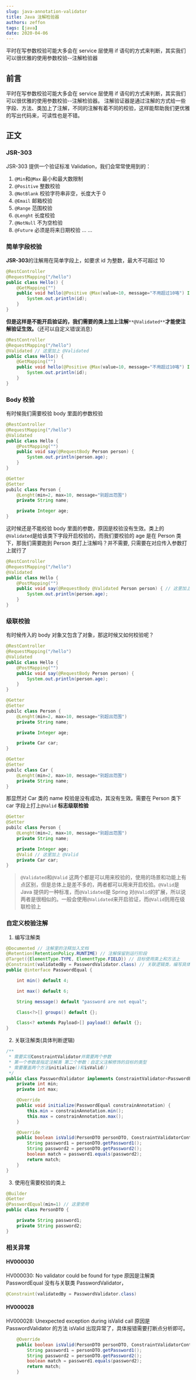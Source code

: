 ```yaml
---
slug: java-annotation-validator
title: Java 注解检验器
authors: zeffon
tags: [java]
date: 2020-04-06
---
```


平时在写参数校验可能大多会在 service 层使用 if 语句的方式来判断，其实我们可以很优雅的使用参数校验--注解检验器

<!--truncate-->

## 前言

平时在写参数校验可能大多会在 service 层使用 if 语句的方式来判断，其实我们可以很优雅的使用参数校验--注解检验器。
注解验证器是通过注解的方式给一些字段、方法、类加上了注解，不同的注解有着不同的校验，这样能帮助我们更优雅的写出代码来，可读性也是不错。

## 正文

### JSR-303

JSR-303 提供一个验证标准 Validation，我们会常常使用到的：

1. `@Min`和`@Max` 最小和最大数限制
2. `@Positive` 整数校验
3. `@NotBlank` 校验字符串非空，长度大于 0
4. `@Email` 邮箱校验
5. `@Range` 范围校验
6. `@Lenght` 长度校验
7. `@NotNull` 不为空检验
8. `@Future` 必须是将来日期校验
   ... ...

### 简单字段校验

**JSR-303**的注解用在简单字段上，如要求 id 为整数，最大不可超过 10

```java
@RestController
@RequestMapping("/hello")
public class Hello() {
    @GetMapping("")
    public void hello(@Positive @Max(value=10, message="不用超过10咯") Integer id) {
        System.out.println(id);
    }
}
```

**但是这样是不能开启验证的，我们需要的类上加上注解**`**@Validated**`**才能使注解验证生效。**（还可以自定义错误消息）

```java
@RestController
@RequestMapping("/hello")
@Validated // 这里加上 @Validated
public class Hello() {
    @GetMapping("")
    public void hello(@Positive @Max(value=10, message="不用超过10咯") Integer id) {
        System.out.println(id);
    }
}
```

### Body 校验

有时候我们需要校验 body 里面的参数校验

```java
@RestController
@RequestMapping("/hello")
@Validated
public class Hello {
    @PostMapping("")
    public void say(@RequestBody Person person) {
        System.out.println(person.age);
    }
}

@Getter
@Setter
pubilc class Person {
    @Lenght(min=2, max=10, message="别超出范围")
    private String name;

    private Integer age;
}
```

这时候还是不能校验 body 里面的参数，原因是校验没有生效。类上的`@Validated`是给该类下字段开启校验的，而我们要校验的 age 是在 Person 类下，那我们需要跑到 Person 类打上注解吗？并不需要, 只需要在对应传入参数打上就行了

```java
@RestController
@RequestMapping("/hello")
@Validated
public class Hello {
    @PostMapping("")
    public void say(@RequestBody @Validated Person person) { // 这里加上 @Validated
        System.out.println(person.age);
    }
}
```

### 级联校验

有时候传入的 body 对象又包含了对象，那这时候又如何校验呢？

```java
@RestController
@RequestMapping("/hello")
@Validated
public class Hello {
    @PostMapping("")
    public void say(@RequestBody Person person) {
        System.out.println(person.age);
    }
}

@Getter
@Setter
pubilc class Person {
    @Lenght(min=2, max=10, message="别超出范围")
    private String name;

    private Integer age;

    private Car car;
}

@Getter
@Setter
pubilc class Car {
    @Lenght(min=2, max=10, message="别超出范围")
    private String name;
}
```

那显然对 Car 类的 name 校验是没有成功，其没有生效。需要在 Person 类下 car 字段上打上`@Valid` **标志级联检验**

```java
@Getter
@Setter
pubilc class Person {
    @Lenght(min=2, max=10, message="别超出范围")
    private String name;

    private Integer age;
    @Valid // 这里加上 @Valid
    private Car car;
}
```

> `@Validated`和`@Valid`
> 这两个都是可以用来校验的，使用的场景和功能上有点区别，但是总体上是差不多的，两者都可以用来开启校验。`@Valid`是 Java 提供的一种标准，而`@Validated`是 Spring 对`@Valid`的扩展，所以说两者是很相似的。一般会使用`@Validated`来开启验证，而`@Valid`则用在级联检验上

### 自定义校验注解

1. 编写注解类

```java
@Documented // 注解里的注释加入文档
@Retention(RetentionPolicy.RUNTIME) // 注解保留到运行阶段
@Target({ElementType.TYPE, ElementType.FIELD}) // 目标使用类上和方法上
@Constraint(validatedBy = PasswordValidator.class) // 关联逻辑类，编写具体逻辑判断（没有指定的话会报HV000030错）
public @interface PasswordEqual {

    int min() default 4;

    int max() default 6;

    String message() default "password are not equal";

    Class<?>[] groups() default {};

    Class<? extends Payload>[] payload() default {};
}
```

2. 关联注解类(具体判断逻辑)

```java
/**
 * 需要实现ConstraintValidator并需要两个参数
 * 第一个参数是指定注解类 第二个参数：自定义注解修饰的目标的类型
 * 需要覆盖两个方法initialize()和isValid()
 */
public class PasswordValidator implements ConstraintValidator<PasswordEqual, PersonDTO> {
    private int min;
    private int max;

    @Override
    public void initialize(PasswordEqual constrainAnnotation) {
        this.min = constrainAnnotation.min();
        this.max = constrainAnnotation.max();
    }

    @Override
    public boolean isValid(PersonDTO personDTO, ConstraintValidatorContext constraintValidatorContext) {
        String password1 = personDTO.getPassword1();
        String password2 = personDTO.getPassword2();
        boolean match = password1.equals(password2);
        return match;
    }
}
```

3. 使用在需要校验的类上

```java
@Builder
@Getter
@PasswordEqual(min=1) // 这里使用
public class PersonDTO {

    private String password1;
    private String password2;
}
```

### 相关异常

#### HV000030

HV000030: No validator could be found for type
原因是注解类 PasswordEqual 没有与关联类 PasswordValidator，

```java
@Constraint(validatedBy = PasswordValidator.class)
```

#### HV000028

HV000028: Unexpected exception during isValid call
原因是 PasswordValidator 的方法 isValid 出现异常了，具体报错需要打断点分析即可。

```java
    @Override
    public boolean isValid(PersonDTO personDTO, ConstraintValidatorContext constraintValidatorContext) {
        String password1 = personDTO.getPassword1();
        String password2 = personDTO.getPassword2();
        boolean match = password1.equals(password2);
        return match;
    }
```
